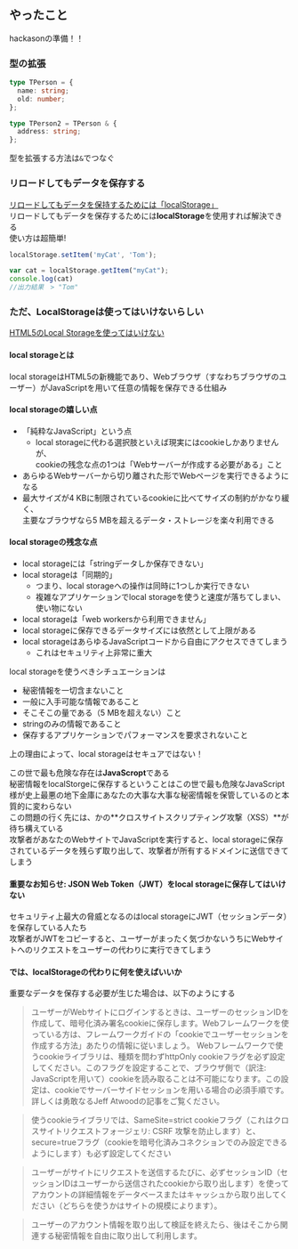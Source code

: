 ## やったこと
hackasonの準備！！

### 型の拡張
```ts
type TPerson = {
  name: string;
  old: number;
};

type TPerson2 = TPerson & {
  address: string;
};
```
型を拡張する方法は`&`でつなぐ  

### リロードしてもデータを保存する
[リロードしてもデータを保持するためには「localStorage」](https://qiita.com/Ryusou/items/8bce84e7b036114b8d72)  
リロードしてもデータを保存するためには**localStorage**を使用すれば解決できる  
使い方は超簡単!  
```js
localStorage.setItem('myCat', 'Tom');

var cat = localStorage.getItem("myCat");
console.log(cat)
//出力結果　> "Tom"
```

### ただ、LocalStorageは使ってはいけないらしい
[HTML5のLocal Storageを使ってはいけない](https://techracho.bpsinc.jp/hachi8833/2019_10_09/80851)  

#### local storageとは
local storageはHTML5の新機能であり、Webブラウザ（すなわちブラウザのユーザー）がJavaScriptを用いて任意の情報を保存できる仕組み  

#### local storageの嬉しい点
- 「純粋なJavaScript」という点
  - local storageに代わる選択肢といえば現実にはcookieしかありませんが、  
    cookieの残念な点の1つは「Webサーバーが作成する必要がある」こと
- あらゆるWebサーバーから切り離された形でWebページを実行できるようになる
- 最大サイズが4 KBに制限されているcookieに比べてサイズの制約がかなり緩く、  
  主要なブラウザなら5 MBを超えるデータ・ストレージを楽々利用できる

#### local storageの残念な点
- local storageには「stringデータしか保存できない」
- local storageは「同期的」
  - つまり、local storageへの操作は同時に1つしか実行できない
  - 複雑なアプリケーションでlocal storageを使うと速度が落ちてしまい、使い物にない
- local storageは「web workersから利用できません」
- local storageに保存できるデータサイズには依然として上限がある
- local storageはあらゆるJavaScriptコードから自由にアクセスできてしまう
  - これはセキュリティ上非常に重大

local storageを使うべきシチュエーションは  
- 秘密情報を一切含まないこと
- 一般に入手可能な情報であること
- そこそこの量である（5 MBを超えない）こと
- stringのみの情報であること
- 保存するアプリケーションでパフォーマンスを要求されないこと

上の理由によって、local storageはセキュアではない！  

この世で最も危険な存在は**JavaScropt**である  
秘密情報をlocalStorgeに保存するということはこの世で最も危険なJavaScript様が史上最悪の地下金庫にあなたの大事な大事な秘密情報を保管しているのと本質的に変わらない  
この問題の行く先には、かの**クロスサイトスクリプティング攻撃（XSS）**が待ち構えている  
攻撃者があなたのWebサイトでJavaScriptを実行すると、local storageに保存されているデータを残らず取り出して、攻撃者が所有するドメインに送信できてしまう  

#### 重要なお知らせ: JSON Web Token（JWT）をlocal storageに保存してはいけない
セキュリティ上最大の脅威となるのはlocal storageにJWT（セッションデータ）を保存している人たち  
攻撃者がJWTをコピーすると、ユーザーがまったく気づかないうちにWebサイトへのリクエストをユーザーの代わりに実行できてしまう  

#### では、localStorageの代わりに何を使えばいいか
重要なデータを保存する必要が生じた場合は、以下のようにする  

>ユーザーがWebサイトにログインするときは、ユーザーのセッションIDを作成して、暗号化済み署名cookieに保存します。Webフレームワークを使っている方は、フレームワークガイドの「cookieでユーザーセッションを作成する方法」あたりの情報に従いましょう。
Webフレームワークで使うcookieライブラリは、種類を問わずhttpOnly cookieフラグを必ず設定してください。このフラグを設定することで、ブラウザ側で（訳注: JavaScriptを用いて）cookieを読み取ることは不可能になります。この設定は、cookieでサーバーサイドセッションを用いる場合の必須手順です。詳しくは勇敢なるJeff Atwoodの記事をご覧ください。

>使うcookieライブラリでは、SameSite=strict cookieフラグ（これはクロスサイトリクエストフォージェリ: CSRF 攻撃を防止します）と、secure=trueフラグ（cookieを暗号化済みコネクションでのみ設定できるようにします）も必ず設定してください

>ユーザーがサイトにリクエストを送信するたびに、必ずセッションID（セッションIDはユーザーから送信されたcookieから取り出します）を使ってアカウントの詳細情報をデータベースまたはキャッシュから取り出してください（どちらを使うかはサイトの規模によります）。

>ユーザーのアカウント情報を取り出して検証を終えたら、後はそこから関連する秘密情報を自由に取り出して利用します。

